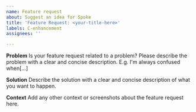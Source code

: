 ```yaml
---
name: Feature request
about: Suggest an idea for Spoke
title: 'Feature Request: <your-title-here>'
labels: C-enhancement
assignees: ''

---
```


**Problem**
Is your feature request related to a problem? Please describe the problem with a clear and concise description. E.g. I'm always confused when[...]

**Solution**
Describe the solution with a clear and concise description of what you want to happen.

**Context**
Add any other context or screenshots about the feature request here.
